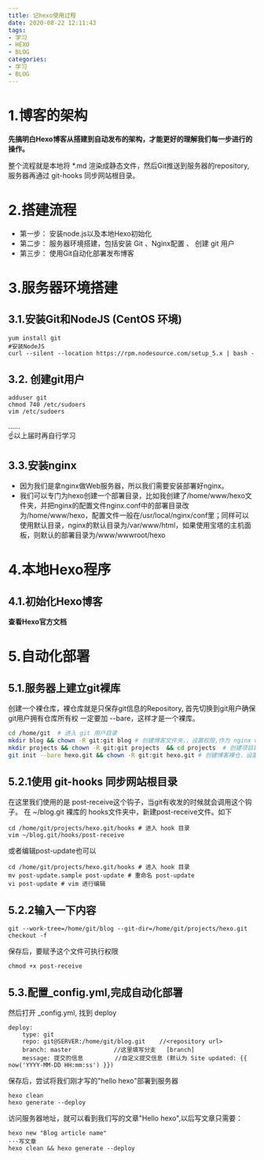 ```yaml
---
title: 记hexo使用过程
date: 2020-08-22 12:11:43
tags:
- 学习
- HEXO
- BLOG
categories:
- 学习 
- BLOG
---
```

# 1.博客的架构  
**先搞明白Hexo博客从搭建到自动发布的架构，才能更好的理解我们每一步进行的操作。**  

整个流程就是本地将 *.md 渲染成静态文件，然后Git推送到服务器的repository,服务器再通过 git-hooks 同步网站根目录。  

# 2.搭建流程  

+ 第一步： 安装node.js以及本地Hexo初始化
+ 第二步： 服务器环境搭建，包括安装 Git 、Nginx配置 、 创建 git 用户
+ 第三步： 使用Git自动化部署发布博客  

# 3.服务器环境搭建
## 3.1.安装Git和NodeJS (CentOS 环境)
```
yum install git
#安装NodeJS
curl --silent --location https://rpm.nodesource.com/setup_5.x | bash -
```
## 3.2. 创建git用户
```
adduser git
chmod 740 /etc/sudoers
vim /etc/sudoers
```
……  
☝以上届时再自行学习  
## 3.3.安装nginx  
+ 因为我们是拿nginx做Web服务器，所以我们需要安装部署好nginx。
+ 我们可以专门为hexo创建一个部署目录，比如我创建了/home/www/hexo文件夹，并把nginx的配置文件nginx.conf中的部署目录改为/home/www/hexo，配置文件一般在/usr/local/nginx/conf里；同样可以使用默认目录，nginx的默认目录为/var/www/html，如果使用宝塔的主机面板，则默认的部署目录为/www/wwwroot/hexo

# 4.本地Hexo程序
## 4.1.初始化Hexo博客
**查看Hexo官方文档**

# 5.自动化部署
## 5.1.服务器上建立git裸库
创建一个裸仓库，裸仓库就是只保存git信息的Repository, 首先切换到git用户确保git用户拥有仓库所有权
一定要加 --bare，这样才是一个裸库。
```bash
cd /home/git  # 进入 git 用户目录
mkdir blog && chown -R git:git blog # 创建博客文件夹，，设置权限,作为 nginx web 目录
mkdir projects && chown -R git:git projects  && cd projects  # 创建项目目录，设置权限并进入
git init --bare hexo.git && chown -R git:git hexo.git # 创建博客裸仓，设置权限
```

## 5.2.1使用 git-hooks 同步网站根目录
在这里我们使用的是 post-receive这个钩子，当git有收发的时候就会调用这个钩子。 在 ~/blog.git 裸库的 hooks文件夹中，新建post-receive文件。如下
```
cd /home/git/projects/hexo.git/hooks # 进入 hook 目录
vim ~/blog.git/hooks/post-receive
```
或者编辑post-update也可以
```
cd /home/git/projects/hexo.git/hooks # 进入 hook 目录
mv post-update.sample post-update # 重命名 post-update
vi post-update # vim 进行编辑
```
## 5.2.2输入一下内容
```
git --work-tree=/home/git/blog --git-dir=/home/git/projects/hexo.git checkout -f 
```
保存后，要赋予这个文件可执行权限
```
chmod +x post-receive
```
## 5.3.配置_config.yml,完成自动化部署
然后打开 _config.yml, 找到 deploy  
```
deploy:
    type: git
    repo: git@SERVER:/home/git/blog.git    //<repository url>
    branch: master            //这里填写分支   [branch]
    message: 提交的信息         //自定义提交信息 (默认为 Site updated: {{ now('YYYY-MM-DD HH:mm:ss') }})
```
保存后，尝试将我们刚才写的"hello hexo"部署到服务器
```
hexo clean
hexo generate --deploy
```
访问服务器地址，就可以看到我们写的文章"Hello hexo",以后写文章只需要：
```
hexo new "Blog article name"
···写文章
hexo clean && hexo generate --deploy
```